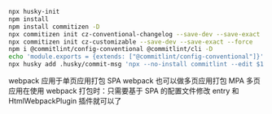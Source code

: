 ```bash
npx husky-init
npm install
npm install commitizen -D
npx commitizen init cz-conventional-changelog --save-dev --save-exact
npx commitizen init cz-customizable --save-dev --save-exact --force
npm i @commitlint/config-conventional @commitlint/cli -D
echo 'module.exports = {extends: ["@commitlint/config-conventional"]}' > commitlint.config.js
npx husky add .husky/commit-msg 'npx --no-install commitlint --edit $1'
```

webpack 应用于单页应用打包 SPA
webpack 也可以做多页应用打包 MPA
多页应用在使用 webpack 打包时：只需要基于 SPA 的配置文件修改 entry 和 HtmlWebpackPlugin 插件就可以了
